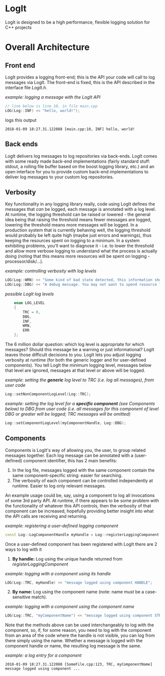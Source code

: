 <!---
/* © Copyright CERN, 2018.  All rights not expressly granted are reserved.
 * index.markdown
 *
 *  Created on: Jan 10, 2018
 * 		Author: Benjamin Farnham <benjamin.farnham@cern.ch>
 *
 *  This file is part of Quasar.
 *
 *  Quasar is free software: you can redistribute it and/or modify
 *  it under the terms of the GNU Lesser General Public Licence as published by
 *  the Free Software Foundation, either version 3 of the Licence.
 *
 *  Quasar is distributed in the hope that it will be useful,
 *  but WITHOUT ANY WARRANTY; without even the implied warranty of
 *  MERCHANTABILITY or FITNESS FOR A PARTICULAR PURPOSE.  See the
 *  GNU Lesser General Public Licence for more details.
 *
 *  You should have received a copy of the GNU Lesser General Public License
 *  along with Quasar.  If not, see <http://www.gnu.org/licenses/>.
 */
--->
# LogIt
LogIt is designed to be a high performance, flexible logging solution for C++ projects

# Overall Architecture
## Front end
LogIt provides a logging front-end; this is the API your code will call to log messages via LogIt. The front-end is fixed, this is the API described in the interface file _LogIt.h_.

_example: logging a message with the LogIt API_
```cpp
// line below is line 10, in file main.cpp
LOG(Log::INF) << "hello, world!");
```
logs this output
```
2018-01-09 18:27.31.122088 [main.cpp:10, INF] hello, world!
```

## Back ends
LogIt delivers log messages to log repositories via back-ends. LogIt comes with some ready made back-end implementations (fairly standard stuff: stdout, a rolling file buffer based on the boost logging library, etc.) and an open interface for you to provide custom back-end implementations to deliver log messages to your custom log repositories.
## Verbosity
Key functionality in any logging library really, code using LogIt defines the messages that _can_ be logged, each message is annotated with a log level. At runtime, the logging threshold can be raised or lowered - the general idea being that raising the threshold means fewer messages are logged, lowering the threshold means more messages will be logged.
In a production system that is currently behaving well, the logging threshold would probably be left quite high (maybe just errors and warnings), thus keeping the resources spent on logging to a minimum. In a system exhibiting problems, you'll want to diagnose it - i.e. to lower the threshold and allow more verbose logging to understand what the process is actually doing (noting that this means more resources will be spent on logging - processor/disk/...).

_example: controlling verbosity with log levels_
```cpp
LOG(Log::WRN) << "Some kind of bad state detected, this information should probably always be logged");
LOG(Log::DBG) << "A debug message. You may not want to spend resource logging this if everything is working as expected");
```
_possible LogIt log levels_
```cpp
    enum LOG_LEVEL
    {
        TRC = 0,
        DBG,
        INF,
        WRN,
        ERR
    };
```
The 6 million dollar question: which log level is appropriate for which messages? Should this message be a warning or just informational? LogIt leaves those difficult decisions to you. LogIt lets you adjust logging verbosity at runtime (for both the generic logger and for user-defined components). You tell LogIt the minimum logging level, messages below that level are ignored, messages at that level or above will be logged.

_example: setting the **generic** log level to TRC (i.e. log all messages), from user code_
```cpp
Log::setNonComponentLogLevel(Log::TRC);
```
_example: setting the log level for a **specific component** (see Components below) to DBG from user code (i.e. all messages for this component of level DBG or greater will be logged; TRC messages will be omitted)_
```cpp
Log::setComponentLogLevel(myComponentHandle, Log::DBG);
```

## Components
Components is LogIt's way of allowing you, the user, to group related messages together. Each log message can be annotated with a (user-defined) component identifier, this has 2 main benefits:
1. In the log file, messages logged with the same component contain the same component-specific string: easier for searching.
2. The verbosity of each component can be controlled independently at runtime. Easier to log only relevant messages.

An example usage could be, say, using a component to log all invocations of some 3rd party API. At runtime, if there appears to be some problem with the functionality of whatever this API controls, then the verbosity of that component can be increased, hopefully providing better insight into what the API calls are receiving and returning.

_example: registering a user-defined logging component_
```cpp
const Log::LogComponentHandle myHandle = Log::registerLoggingComponent("myComponentName", Log::INF);
```
Once a user-defined component has been registered with LogIt there are 2 ways to log with it
1. **By handle:** Log using the unique handle returned from _registerLoggingComponent_

_example: logging with a component using its handle_
```cpp
LOG(Log::TRC, myHandle) << "message logged using component HANDLE";
```
2. **By name:** Log using the component name (note: name must be a case-sensitive match).

_example: logging with a component using the component name_
```cpp
LOG(Log::TRC, "myComponentName") << "message logged using component STRING";
```
Note that the methods above can be used interchangeably to log with the component, so, if, for some reason, you need to log with the component from an area of the code where the handle is not visible, you can log from there simply using the name. Whether a message is logged with the component handle or name, the resulting log message is the same.

_example: a log entry for a component_
```
2018-01-09 18:27.31.122088 [SomeFile.cpp:123, TRC, myComponentName] message logged using component ...
```
